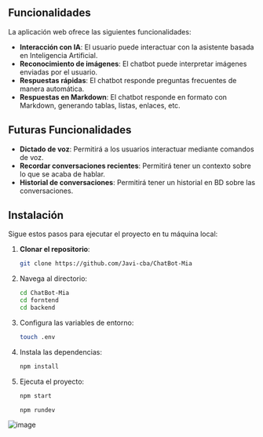 ## Funcionalidades

La aplicación web ofrece las siguientes funcionalidades:

- **Interacción con IA**: El usuario puede interactuar con la asistente basada en Inteligencia Artificial.
- **Reconocimiento de imágenes**: El chatbot puede interpretar imágenes enviadas por el usuario.
- **Respuestas rápidas**: El chatbot responde preguntas frecuentes de manera automática.
- **Respuestas en Markdown**: El chatbot responde en formato con Markdown, generando tablas, listas, enlaces, etc.

## Futuras Funcionalidades

- **Dictado de voz**: Permitirá a los usuarios interactuar mediante comandos de voz.
- **Recordar conversaciones recientes**: Permitirá tener un contexto sobre lo que se acaba de hablar.
- **Historial de conversaciones**: Permitirá tener un historial en BD sobre las conversaciones.

## Instalación

Sigue estos pasos para ejecutar el proyecto en tu máquina local:

1. **Clonar el repositorio**:

   ```bash
   git clone https://github.com/Javi-cba/ChatBot-Mia
   ```

2. Navega al directorio:
   ```bash
   cd ChatBot-Mia
   cd forntend
   cd backend
   ```
3. Configura las variables de entorno:
   ```bash
   touch .env
   ```
4. Instala las dependencias:

   ```bash
   npm install
   ```

5. Ejecuta el proyecto:
   ```bash
   npm start
   ```
   ```bash
   npm rundev
   ```

![image](https://i.ibb.co/jV9KP1N/chatbot.png)
